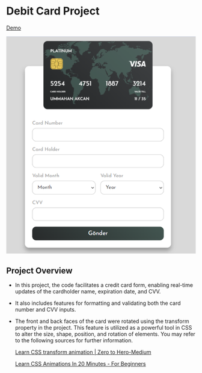 # Debit Card Project
[Demo](https://ummahanakcandebitcard.netlify.app/)

![image](debitCard.png)

## Project Overview

- In this project, the code facilitates a credit card form, enabling real-time updates of the cardholder name, expiration date, and CVV.

- It also includes features for formatting and validating both the card number and CVV inputs.

- The front and back faces of the card were rotated using the transform property in the project. This feature is utilized as a powerful tool in CSS to alter the size, shape, position, and rotation of elements. You may refer to the following sources for further information.

   [Learn CSS transform animation | Zero to Hero-Medium](https://medium.com/swlh/learn-css-transform-animation-zero-to-hero-6a2a643bd56b)

   [Learn CSS Animations In 20 Minutes - For Beginners](https://www.youtube.com/watch?v=SgmNxE9lWcY&ab_channel=SlayingTheDragon)
 

